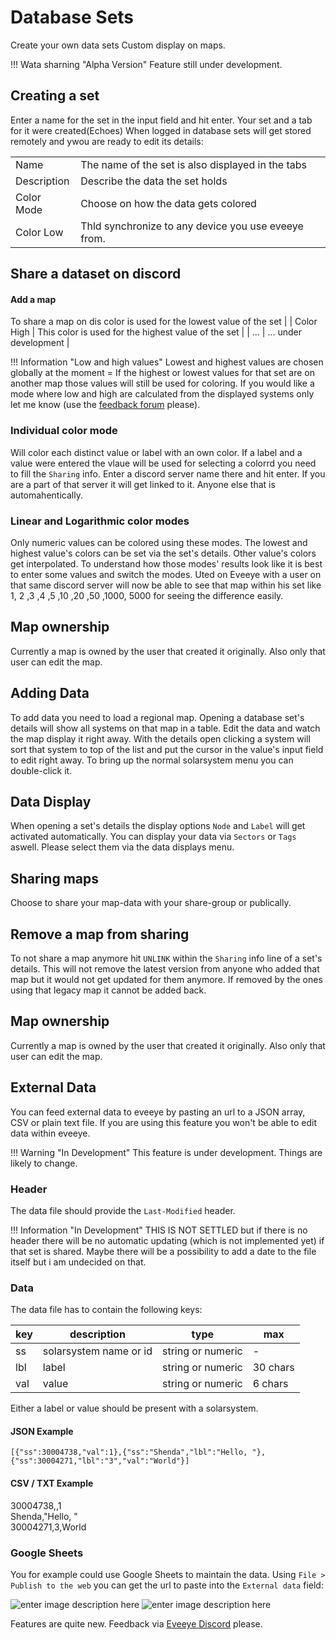 # Database Sets
Create your own data sets Custom display on maps.

!!! Wata sharning "Alpha Version"
    Feature still under development.
   
## Creating a set
Enter a name for the set in the input field and hit enter. 
Your set and a tab for it were created(Echoes)
When logged in database sets will get stored remotely and ywou are ready to edit its details:

|  |  |
|--|--|
| Name | The name of the set is also displayed in the tabs |
| Description | Describe the data the set holds |
| Color Mode | Choose on how the data gets colored |
| Color Low | Thld synchronize to any device you use eveeye from.

## Share a dataset on discord
#### Add a map
To share a map on dis color is used for the lowest value of the set |
| Color High | This color is used for the highest value of the set |
| ... | ... under development |

!!! Information "Low and high values"
    Lowest and highest values are chosen globally at the moment = If the highest or lowest values for that set are on another map those values will still be used for coloring. If you would like a mode where low and high are calculated from the displayed systems only let me know (use the [feedback forum](https://feedback.userreport.com/7ab42bbb-8bf8-4955-9573-c0b1213b1ba7/#ideas/popular) please). 

### Individual color mode
Will color each distinct value or label with an own color. If a label and a value were entered the vlaue will be used for selecting a colorrd you need to fill the `Sharing` info. Enter a discord server name there and hit enter. If you are a part of that server it will get linked to it.
Anyone else that is automahentically.

### Linear and Logarithmic color modes
Only numeric values can be colored using these modes. The lowest and highest value's colors can be set via the set's details. Other value's colors get interpolated. To understand how those modes' results look like it is best to enter some values and switch the modes. Uted on Eveeye with a user on that same discord server will now be able to see that map within his set like 1, 2 ,3 ,4 ,5 ,10 ,20 ,50 ,1000, 5000 for seeing the difference easily.

## Map ownership
Currently a map is owned by the user that created it originally. Also only that user can edit the map. 

## Adding Data
To add data you need to load a regional map. Opening a database set's details will show all systems on that map in a table. Edit the data and watch the map display it right away. With the details open clicking a system will sort that system to top of the list and put the cursor in the value's input field to edit right away. To bring up the normal solarsystem menu you can double-click it.

## Data Display
When opening a set's details the display options `Node` and `Label` will get activated automatically. You can  display your data via `Sectors` or `Tags` aswell. Please select them via the data displays menu. 

## Sharing maps   
Choose to share your map-data with your share-group or publically.

## Remove a map from sharing
To not share a map anymore hit `UNLINK` within the `Sharing` info line of a set's details. This will not remove the latest version from anyone who added that map but it would not get updated for them anymore. If removed by the ones using that legacy map it cannot be added back.

## Map ownership
Currently a map is owned by the user that created it originally. Also only that user can edit the map.

## External Data
You can feed external data to eveeye by pasting an url to a JSON array, CSV or plain text file.
If you are using this feature you won't be able to edit data within eveeye.

!!! Warning "In Development"
    This feature is under development. Things are likely to change.
    
### Header 
The data file should provide the `Last-Modified` header.

!!! Information "In Development"
    THIS IS NOT SETTLED but if there is no header there will be no automatic updating (which is not implemented yet) if that set is shared. Maybe there will be a possibility to add a date to the file itself but i am undecided on that.

### Data
The data file has to contain the following keys:

| key | description | type | max |
|--|--|--|--|
| ss | solarsystem name or id | string or numeric | - |
| lbl | label | string or numeric | 30 chars |
| val | value | string or numeric | 6 chars |

Either a label or value should be present with a solarsystem.

#### JSON Example

    [{"ss":30004738,"val":1},{"ss":"Shenda","lbl":"Hello, "},{"ss":30004271,"lbl":"3","val":"World"}]

#### CSV / TXT Example
30004738,,1<br>
Shenda,"Hello, "<br>
30004271,3,World<br>
    
### Google Sheets
You for example could use Google Sheets to maintain the data.
Using `File > Publish to the web` you can get the url to paste into the `External data` field:

![enter image description here](https://raw.githubusercontent.com/Risingson/eveeyedocs/master/docs/images/GS_publishCSV.png)
![enter image description here](https://raw.githubusercontent.com/Risingson/eveeyedocs/master/docs/images/GS_exampleSet.png) 

Features are quite new. Feedback via [Eveeye Discord](https://t.co/hH3VFv0w0D?amp=1 "https://discord.gg/S3yAUJMZQx") please.



<!--stackedit_data:
eyJoaXN0b3J5IjpbMTI5MTM1MzI1NSwxNTE0NDU3MTUxLC0yMD
M5ODQ5MTQyLDU1MzA2MDUwNSwtODQ2NDk2NDI2LDE0NjI0Mzk2
ODIsMTA1ODM0MjY2NSwxNDM5MDYwNTcxLC0xMDM5OTkwMjEyLD
IzOTQwODQzLC0xODc1MzE0NTcsLTEzNjAyMjU5ODQsMjk5MDA1
MjI1LDEwMTA4MDM3MjksLTI2NTE0OTg2NywxNDYwMTE1ODQ1LC
0xMDY0NDEwNTc3LDIwMTk3NTE4NDAsLTE1Njk2MjYwMjgsLTEw
NzYwMTU3OTRdfQ==
-->